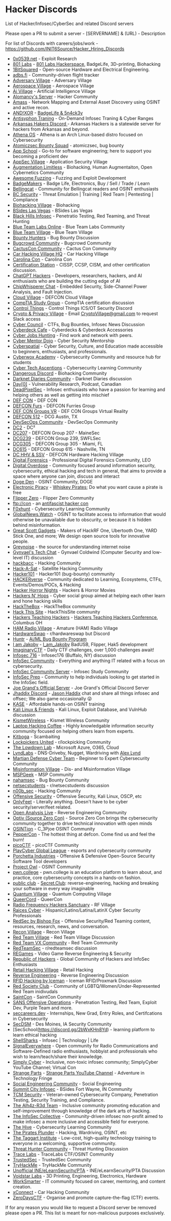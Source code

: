 # Hacker Discords

List of Hacker/Infosec/CyberSec and related Discord servers

Please open a PR to submit a server - [SERVERNAME] & (URL) - Description

For list of Discords with careers/jobs/work - https://github.com/INIT6Source/Hacker_Hiring_Discords

- [0x0539.net](https://discord.gg/n8k3cPZxe9) - Exploit Research
- [801 Labs](https://discord.gg/801labs) - [801 Labs Hackerspace](https://www.801labs.org/), BadgeLife, 3D-printing, Biohacking
- [1BitSquared](https://1bitsquared.com/pages/chat) - Open-source Hardware and Electrical Engineering.
- [adbs.fi](https://discord.gg/jfVRF2XRwF) - Community-driven flight tracker
- [Adversary Village](https://discord.gg/rk44QhQR) - Adversary Village
- [Aerospace Village](https://discord.com/invite/gV4EWuk) - Aerospace Village
- [Ai Village](discord.gg/xMK7fuu) - Artificial Intelligence Village
- [Alomancy's Server](https://discord.gg/bPw3arrhbJ) - Hacker Community
- [Amass](https://discord.gg/BjCH28z7f6) - Network Mapping and External Asset Discovery using OSINT and active recon.
- [AND!XOR](https://discord.gg/Frf5VpXN9F) - [BadgeLife & 5n4ck3y](https://www.andnxor.com/)
- [Antisyphon Traning](https://discord.gg/antisyphon) - On-Demand Infosec Traning & Cyber Ranges
- [Arkansas Hakers Discord ](https://krime.life) - Arkansas Hackers is a statewide server for hackers from Arkansas and beyond.
- [Athena OS](https://discord.gg/2tM4X4RmA5) - Athena is an Arch Linux-based distro focused on Cybersecurity
- [Atomiczsec Bounty Squad](https://discord.gg/EswRSZNr9f) - atomiczsec, bug bounty
- [App School](https://discord.gg/UZvak5t7j5) - Go-to for software engineering; here to support you becoming a proficient dev
- [AppSec Village](https://discord.gg/5XY8qYXd7R) - Application Security Village
- [Augmentation Limitless](https://www.patreon.com/user?u=84030408) - Biohacking, Human Augmentaiton, Open Cybernetics Community
- [Awesome Fuzzing](https://discord.gg/cvTjr47YSU) - Fuzzing and Exploit Development
- [BadgeMakers](http://discord.badge.life) - Badge Life, Electronics, Buy / Sell / Trade / Learn
- [Bellingcat](https://discord.gg/bellingcat) - Community for Bellingcat readers and OSINT enthusiasts
- [BC Security](discord.gg/P8PZPyf) - Threat Emulation | Training | Red Team | Pentesting | Compliance
- [Biohacking Village](https://discord.gg/Q8ubDb5) - Biohacking
- [BSides Las Vegas](https://discord.gg/JeeAjMCN) - BSides Las Vegas
- [Black Hills Infosec](https://discord.gg/bhis) - Penetratio Testing, Red Teaming, and Threat Hunting
- [Blue Team Labs Online](https://discord.gg/T8F2jqZwMG) - Blue Team Labs Community
- [Blue Team Village](https://discord.gg/blueteamvillage) - Blue Team Village
- [Bounty Hunters](https://discord.gg/bugbounty) - Bug Bounty Discussion
- [Bugcrowd Community](https://discord.com/invite/TWr3Brs) - Bugcrowd Community
- [CactusCon Community](https://discord.gg/znvNrP5xPB) - Cactus Con Community
- [Car Hacking Village HQ](https://discord.gg/JWCCTAM) - Car Hacking Village
- [Carolina Con](https://discord.gg/xx6RaeRcD4) - Carolina Con
- [Certification Station](https://discord.gg/certstation) - CISSP, CCSP, CISM, and other certification discussion.
- [ChatGPT Hackers](https://discord.gg/d4zDC4u7Ag) - Developers, researchers, hackers, and AI enthusiasts who are building the cutting edge of AI
- [ChipWhisperer Chat](https://discord.gg/WKbT3cX9Yq) - Embedded Security, Side-Channel Power Analysis, and Fault Injection.
- [Cloud Village](https://discord.gg/7ChUvmEYeF) - DEFCON Cloud Village
- [CompTIA Study Group](https://discord.gg/G7j2hMKbF4) - CompTIA certification discussion
- [Control Things](https://discord.gg/ControlThings) - Control Things ICS/OT Security Discord
- [Crypto & Privacy Village](https://cryptovillage.slack.com/) - Email CryptoVillage@gmail.com to request Slack access
- [Cyber Council](https://discord.gg/computers) - CTFs, Bug Bounties, Infosec News Discussion
- [Cyberdeck Cafe](https://discord.gg/5rDpDqwXq2) - Cyberdecks & Cyberdeck Accessories
- [Cyber Jobs Hunting](https://discord.gg/cyber-jobs-hunting-777881374555897886) -  Find work and network with peers.
- [Cyber Mentor Dojo](https://discord.gg/KFMZ68wG) - Cyber Security Mentorship
- [Cyberspatial](https://discord.gg/GaP8VmWchh) - Cyber Security, Culture, and Education made accessible to beginners, enthusiasts, and professionals.
- [Cyberwox Academy](https://discord.gg/jUqmShxGuz) - Cybersecurity Community and resource hub for students
- [Cyber Tech Ascentions](https://discord.gg/WxesdwCpre) - Cybersecurity Learning Community
- [Dangerous Discord](https://discord.com/invite/qtnE8T3) - Biohacking Community
- [Darknet Diaries Community](https://discord.gg/darknetdiaries) - Darknet Diaries discussion
- [Day[0]](https://discord.gg/K3PUYKZY6P) - Vulnerability Research, Podcast, Canadian
- [DeadPixelSec](https://discord.gg/deadpixelsec) - Infosec enthusiasts who have a passion for learning and helping others as well as getting into mischief
- [DEF CON](https://discord.gg/defcon) - DEF CON
- [DEFCON Furs](https://discord.io/defconfurs) - DEFCON Furries Group
- [DEF CON Groups VR](https://discord.gg/bsX4QXf3rD) - DEF CON Groups Virtual Reality
- [DEFCON 512](discord.dc512.org) - DCG Austin, TX
- [DevSecOps Community](https://discord.gg/devsecops-community-918181751526948884) - DevSecOps Community
- [DC2](https://discord.gg/GvjDcCew9Q) - DC²
- [DC207](https://discord.gg/JjpKF6sFW6) - DEFCON Group 207 - MaineSec
- [DCG239](https://discord.gg/aDTRemnchA) - DEFCON Group 239, SWFLSec
- [DCG305](https://discord.gg/GjAw6vhTua) - DEFCON Group 305 - Miami, FL
- [DC615](https://t.co/tqd0Ewp6HB) - DEFCON Group 615 - Nashville, TN
- [DC HHV & SSV](https://discord.gg/FZj45BP5a) - DEFCON Hardware Hacking Village
- [Digital Forensics](https://discord.gg/xz5v4WvEaC) - Professional Digital Forensics Community, LEO
- [Digital Overdose](https://discord.gg/digitaloverdose) - Community focused around information security, cybersecurity, ethical hacking and tech in general, that aims to provide a space where anyone can join, discuss and interact
- [Doge Den](https://discord.gg/inteldoge) - OSINT Community, DOGE
- [Electronic Piracy](https://discord.gg/AtjTMa3Ujk) - [Whiskey Pirates](http://whiskeypirates.com/); Do what you want cause a pirate is free
- [Flipper Zero](flipperzero.one/discord) - Flipper Zero Community
- [ftp://con](https://discord.gg/gbMrzYFJD8) - an [antifascist hacker con](https://www.ftpcon.com/)
- [F0xhunt](https://discord.gg/f0xhunt) - Cybersecurity Learning Community
- [GlobalNews.Watch](https://discord.com/invite/5pmK4TU) - OSINT to facilitate access to information that would otherwise be unavailable due to obscurity, or because it is hidden behind misinformation.
- [Great Scott Gadgets](https://discord.gg/rsfMw3rsU8) - Makers of HackRF One, Ubertooth One, YARD Stick One, and more; We design open source tools for innovative people.
- [Greynoise](https://discord.gg/AVbx5wAzga) - the source for understanding internet noise
- [Gynvael's Tech Chat](https://gynvael.coldwind.pl/discord) - Gynvael Coldwind (Computer Security and low-level IT) discussion
- [hackbacc](https://discord.gg/fH93hbE85H) - Hacking Community
- [Hack-A-Sat](https://hackasat.com/) - Satellite Hacking Community
- [Hacker101](https://discord.gg/ZWBF2v42pa) - Hacker101 (bug-bounty) community
- [HACKERverse](https://discord.gg/hacer-rs-952244889192648775) - Community dedicated to Learning, Ecosystems, CTFs, Events/Demos/POCs, & Hacking
- [Hacker Horror Nights](https://discord.gg/x9hka5tSPF) - Hackers & Horror Movies
- [Hackers N' Hops](https://discord.gg/cuX2A2CjXc) - Cyber social group aimed at helping each other learn and hone hacking skills
- [HackTheBox](https://discord.gg/hackthebox) - HackTheBox community
- [Hack This Site](https://discord.gg/hts) - HackThisSite community
- [Hackers Teaching Hackers](https://discord.gg/Qck5NUgw9z) - [Hackers Teaching Hackers Conference](https://www.hthackers.com/), Columbus OH
- [HAM Radio Village](https://discord.com/invite/hrv) - Amature (HAM) Radio Village
- [HardwareSwap](https://discord.gg/hwswap) - r/hardwareswap but Discord
- [Huntr](https://discord.gg/5YWbUcSp3A) - [Ai/ML Bug Bounty Program](https://huntr.mlsecops.com/)
- [I am Jakoby](https://discord.gg/iamjakoby) - [I_am_Jakoby](https://twitter.com/I_Am_Jakoby) BadUSB, Flipper, Hak5 development
- [ImaginaryCTF](https://discord.gg/ctf) - Daily CTF challenges, over 1,000 challenges await!
- [Infosec 716](https://discord.gg/PZyNPZ8yuF) - Infosec176 (Buffalo, NY) discussion
- [InfoSec Community](https://discord.gg/rXpRtcUVhY) - Everything and anything IT related with a focus on cybersecurity.
- [InfoSec Community Server](https://discord.gg/b8faj9Q3Xd) - Infosec Study Community
- [InfoSec Prep](https://discord.gg/infosecprep) - Community to help individuals looking to get started in the InfoSec field.
- [Joe Grand's Official Server](https://discord.gg/wud8KnF2Gm) - Joe Grand's Official Discord Server
- [Jhaddix Discord](discord.gg/jhaddix) - [Jason Haddix](https://twitter.com/Jhaddix) chat and share  all things infosec and offsec; We also game occasionally 😜
- [KASE](https://discord.gg/vg6gdrKqMw) - Affordable hands-on OSINT training
- [Kali Linux & Friends](https://discord.gg/xN7Vqjvsqe) - Kali Linux, Exploit Database, and VulnHub discussion
- [KismetWireless](https://discord.gg/p8SPgGdaTT) - Kismet Wireless Community
- [Laptop Hacking Coffee](https://discord.com/invite/F2HKJmQ) - Highly knowledgable information security community focused on helping others learn from experts.
- [Kitboga](https://discord.gg/kitboga) - Scambaiting
- [Lockpickers United](https://discord.com/invite/lockpicking) - r/lockpicking Community
- [The Lowdown Lab](https://discord.gg/thelowdownlab) - Microsoft Azure, O365, Cloud
- [LyndLabs](https://discord.gg/szv3X7hbrG) - DNS-Driveby, Nugget, Wardriving with [Alex Lynd](https://twitter.com/alexlynd)
- [Martian Defense Cyber Team](https://join.martiandefense.llc) - Beginner to Expert Cybersecurity Community
- [Misinformation Village](https://discord.com/invite/misinformationvillage) - Dis- and Misinformation Village
- [MSPGeek](https://discord.gg/mspgeek) - MSP Community
- [nahamsec](https://discord.gg/nahamsec-598608711186907146) - Bug Bounty Community
- [netsecstudents](https://discord.gg/v8WcpurhVT) - r/netsecstudents discussion
- [n00b_sec](https://discord.gg/Yr6GX7dB3A) - Hacking Community
- [Offensive Security](https://discord.gg/offsec) - Offensive Security, Kali Linux, OSCP, etc
- [OnlyFeet](https://discord.gg/onlyfeet) - Literally anything. Doesn't have to be cyber security/server/feet related.
- [Open Analysis Live](https://discord.gg/tqKcMTYu) - Reverse Engineering Community
- [Optiv (Source Zero Con)](https://discord.gg/68gE2gVUEH) - Source Zero Con brings the cybersecurity community together to drive technical innovation with open minds
- [OSINTion](https://discord.gg/A5yv3SwWBB) - C_3Pjoe OSINT Community
- [PepperCon](discord.gg/URRBHAH) - The hottest thing at defcon. Come find us and feel the burn!
- [picoCTF](https://discord.gg/WQGdYaB) - picoCTF Community
- [PlayCyber Global League](https://discord.com/invite/playcybergloballeague) - esports and cybersecurity community
- [Porchetta Industries](https://discord.gg/fCchJT6McG) - Offensive & Defensive Open-Source Security Software Tool developers
- [Project Owl](https://discord.gg/projectowl) - OSINT Community
- [pwn.college](https://discord.gg/pwncollege) - pwn.college is an education platform to learn about, and practice, core cybersecurity concepts in a hands-on fashion.
- [public club](https://discord.gg/3b4qtuJUKe) - [Secret.Club](https://secret.club/): reverse-engineering, hacking and breaking your software in every way imaginable
- [Quantum Village](https://discord.gg/6WUjH5cBXu) - Quantum Computing Village
- [QueerCord](https://discord.com/invite/jeG6Bh5) - QueerCon
- [Radio Frequency Hackers Sanctuary](https://discord.gg/VtMthU8ash) - RF Village
- [Raices Cyber](https://discord.gg/6hgkaxNf4A) - Hispanic/Latino/Latina/LatinX Cyber Security Professionals
- [RedSec by Bishop Fox](https://discord.gg/redsec) - Offensive Security/Red Teaming content, resources, research, news, and conversation.
- [Recon Village](https://discord.gg/kRxDqGfb) - Recon Village
- [Red Team Village](https://discord.gg/redteamvillage) - Red Team Village Discussion
- [Red Team VX Community](https://discord.gg/red-team-vx-community-1012733841229746240) - Red Team Community
- [RedTeamSec](https://discord.gg/sgFskv2TjQ) - r/redteamsec discussion
- [REGames](https://discord.gg/regames-760531247704702996) - Video Game Reverse Engineering & Security
- [Republic of Hackers](https://discord.gg/AVAXXWFzYF) - Global Community of Hackers and InfoSec Enthusiasts
- [Retail Hacking Village](https://discord.gg/DxG4Uj7WZV) - Retail Hacking
- [Reverse Engineering](https://discord.gg/rtfm) - Reverse Engineering Discussion
- [RFID Hacking by Iceman](https://discord.gg/iceman) - Iceman RFID/Proxmark Discussion
- [Red Society Club](discord.gg/theRSC) - Community of LGBTQ/Women/Under-Represented Red Team inidivudals
- [SaintCon](https://discord.gg/saintcon) - SaintCon Community
- [SANS Offensive Operations](https://discord.gg/RWggDDaNtj) - Penetration Testing, Red Team, Exploit Dev, Purple Team and more.
- [seccareers.dev](https://discord.gg/cybersecurity) - Internships, New Grad, Entry Roles, and Certifcations in Cybersecurity
- [SecDSM](http://discord.gg/secdsm) - Des Moines, IA Security Community
- [SecSchool(https://discord.gg/2bWxKHn8Yd) - learning platform to learn ethical hacking
- [ShellSharks](https://discord.gg/gGNrabK9rY) - Infosec | Technology | Life
- [SignalEverywhere](https://discord.gg/ZXH5KCXtRE) - Open community for Radio Communications and Software-Defined radio enthusiasts, hobbyist and professionals who wish to learn/teach/share their knowledge.
- [Simply Cyber](https://discord.gg/simplycyber) - Inclusive, non-toxic infosec community; SimplyCyber YouTube Channel; Virtual Con
- [Strange Parts](https://discord.gg/strangeparts) - [Strange Parts YouTube Channel](https://www.youtube.com/channel/UCO8DQrSp5yEP937qNqTooOw) - Adventure in Technology Fringe
- [Social Engineering Community](https://discord.gg/uzKP5XBpeH) - Social Engineering
- [Summit City Infosec](https://discord.gg/e664A69G4a) - BSides Fort Wayne, IN Community
- [TCM Security](https://discord.gg/tcm) - Veteran-owned Cybersecurity Company, Penetration Testing, Security Training, and Compliance.
- [The Alh4z-R3d Team](https://discord.gg/PQdwBMb6dn) - Inclusive community promoting education and self-improvement through knowledge of the dark arts of hacking.
- [The InfoSec Collective](https://discord.gg/kPhVS9DXjw) - Community-driven infosec non-profit aimed to make infosec a more inclusive and accessible field for everyone.
- [The Hive](https://discord.gg/29VBQgQHMd) - Cybersecurity Learning Community
- [The Pirates Plunder](https://discord.gg/thepirates) - Hacking, Wardriving, OSINT, etc
- [The Taggart Institute](https://discord.gg/taggartinstitute) - Low-cost, high-quality technology training to everyone in a welcoming, supportive community.
- [Threat Hunter Community](https://discord.gg/threathunter) - Threat Hunting Discussion
- [Trace Labs](https://discord.gg/tracelabs) - TraceLabs CTF/OSINT Community
- [TrustedSec](https://discord.gg/trustedsec) - TrustedSec Community
- [TryHackMe](https://discord.gg/tryhackme) - TryHackMe Community
- [Unofficial INE/eLearnSecurity/PTA](https://discord.gg/unofficial-ine-elearnsecurity-pta-server-672476651753308210) - INE/eLearnSecurity/PTA Discussion
- [Voidstar Labs](https://discord.gg/voidstarlab) - 3D Printing, Engineering, Electronics, Hardware
- [WorkSmarter](https://discord.gg/WorkSmarter) - IT community focused on career, mentoring, and content creation.
- [xConnect](https://discord.gg/4TrwJQ8vq9) - Car Hacking Community
- [ZeroDaysCTF](https://discord.gg/Uuhjn6Yyzb) - Organise and promote capture-the-flag (CTF) events.

If for any reason you would like to request a Discord server be removed please open a PR. This list is meant for non-malicious purposes exclusively.
